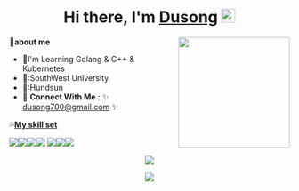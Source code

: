 <div align="center">
   <h1>Hi there, I'm <a href="https://blog.csdn.net/Dusong_">Dusong</a> <img src="https://media.giphy.com/media/hvRJCLFzcasrR4ia7z/giphy.gif" width="25px"> </h1>
   <img align='right' src='https://user-images.githubusercontent.com/5713670/87202985-820dcb80-c2b6-11ea-9f56-7ec461c497c3.gif' width='200'>
   

</div>

🌱**about me**
- 🔭I'm Learning Golang & C++ & Kubernetes
- :school::SouthWest University
- :office::Hundsun
- 💬 **Connect With Me** : ✨ dusong700@gmail.com ✨

:sweat_drops:**[My skill set](https://github.com/Dusongg/StudyNotes)**

![](https://img.shields.io/badge/C%2B%2B-00599C?style=for-the-badge&logo=c%2B%2B&logoColor=white)![](https://img.shields.io/badge/C-00599C?style=for-the-badge&logo=c&logoColor=white)![](https://img.shields.io/badge/Go-00ADD8?style=for-the-badge&logo=go&logoColor=white)![](https://img.shields.io/badge/Python-14354C?style=for-the-badge&logo=python&logoColor=white)
![](https://img.shields.io/badge/MySQL-00000F?style=for-the-badge&logo=mysql&logoColor=white)![](https://img.shields.io/badge/Linux-FCC624?style=for-the-badge&logo=linux&logoColor=black)![](https://img.shields.io/badge/GIT-E44C30?style=for-the-badge&logo=git&logoColor=white)

<p align="center" >
    <img  src="https://github-readme-stats.vercel.app/api/top-langs/?username=Dusongg&layout=compact&theme=tokyonight"/>
</p>


<!--
📈 **Things I code with**

<p align="center" >
    <img  src="https://github-readme-stats.vercel.app/api?username=Dusongg&&show_icons=true&theme=radical"/>
</p>

-->
<p align="center">
  <img src="https://capsule-render.vercel.app/api?type=waving&color=gradient&height=60&section=footer"/>
</p>
<!--
**Dusongg/Dusongg** is a ✨ _special_ ✨ repository because its `README.md` (this file) appears on your GitHub profile.

Here are some ideas to get you started:

- 🔭 I’m currently working on ...
- 🌱 I’m currently learning ...
- 👯 I’m looking to collaborate on ...
- 🤔 I’m looking for help with ...
- 💬 Ask me about ...
- 📫 How to reach me: ...
- 😄 Pronouns: ...
- ⚡ Fun fact: ...
-->
